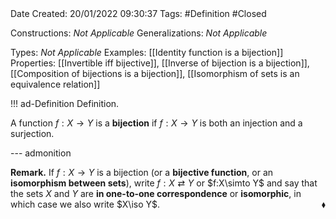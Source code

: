 <br />
<br />

Date Created: 20/01/2022 09:30:37
Tags: #Definition #Closed 

Constructions: _Not Applicable_
Generalizations: _Not Applicable_

Types: _Not Applicable_
Examples: [[Identity function is a bijection]] 
Properties: [[Invertible iff bijective]], [[Inverse of bijection is a bijection]], [[Composition of bijections is a bijection]], [[Isomorphism of sets is an equivalence relation]]

!!! ad-Definition Definition.

A function $f:X\to Y$ is a **bijection** if $f:X\to Y$ is both an injection and a surjection.

--- admonition

**Remark.** If $f:X\to Y$ is a bijection (or a **bijective function**, or an **isomorphism between sets**), write $f:X\rightleftarrows Y$ or $f:X\simto Y$ and say that the sets $X$ and $Y$ are **in one-to-one correspondence** or **isomorphic**, in which case we also write $X\iso Y$.<span style="float:right;">$\blacklozenge$</span>
